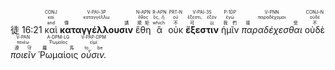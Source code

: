 <rt>徒 16:21</rt> <RUBY><ruby><ruby>καὶ<rt>and</rt></ruby><rt>καί</rt></ruby><rt>CONJ</rt></RUBY> <RUBY><ruby><ruby><strong>καταγγέλλουσιν</strong><rt>傳講</rt></ruby><rt>καταγγέλλω</rt></ruby><rt>V-PAI-3P</rt></RUBY> <RUBY><ruby><ruby>ἔθη<rt>規矩</rt></ruby><rt>ἔθος</rt></ruby><rt>N-APN</rt></RUBY> <RUBY><ruby><ruby>ἃ<rt>which</rt></ruby><rt>ὅς, ἥ</rt></ruby><rt>R-APN</rt></RUBY> <RUBY><ruby><ruby>οὐκ<rt>不</rt></ruby><rt>οὐ</rt></ruby><rt>PRT-N</rt></RUBY> <RUBY><ruby><ruby><strong>ἔξεστιν</strong><rt>可以</rt></ruby><rt>ἔξεστι, ἐξόν</rt></ruby><rt>V-PAI-3S</rt></RUBY> <RUBY><ruby><ruby>ἡμῖν<rt>我們</rt></ruby><rt>ἐγώ</rt></ruby><rt>P-1DP</rt></RUBY> <RUBY><ruby><ruby><em>παραδέχεσθαι</em><rt>接受</rt></ruby><rt>παραδέχομαι</rt></ruby><rt>V-PNN</rt></RUBY> <RUBY><ruby><ruby>οὐδὲ<rt>不</rt></ruby><rt>οὐδέ</rt></ruby><rt>CONJ-N</rt></RUBY> <RUBY><ruby><ruby><em>ποιεῖν</em><rt>遵守</rt></ruby><rt>ποιέω</rt></ruby><rt>V-PAN</rt></RUBY> <RUBY><ruby><ruby>Ῥωμαίοις<rt>羅馬</rt></ruby><rt>Ῥωμαῖος</rt></ruby><rt>A-DPM-LG</rt></RUBY> <RUBY><ruby><ruby><em>οὖσιν.</em><rt>to be</rt></ruby><rt>εἰμί</rt></ruby><rt>V-PAP-DPM</rt></RUBY> 